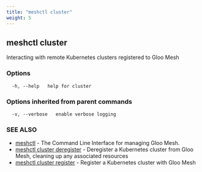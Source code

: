 ```yaml
---
title: "meshctl cluster"
weight: 5
---
```

## meshctl cluster

Interacting with remote Kubernetes clusters registered to Gloo Mesh

### Options

```
  -h, --help   help for cluster
```

### Options inherited from parent commands

```
  -v, --verbose   enable verbose logging
```

### SEE ALSO

* [meshctl](../meshctl)	 - The Command Line Interface for managing Gloo Mesh.
* [meshctl cluster deregister](../meshctl_cluster_deregister)	 - Deregister a Kubernetes cluster from Gloo Mesh, cleaning up any associated resources
* [meshctl cluster register](../meshctl_cluster_register)	 - Register a Kubernetes cluster with Gloo Mesh

